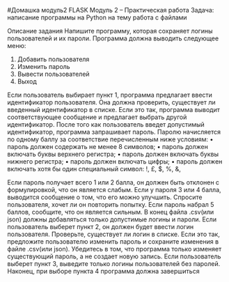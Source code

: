 #Домашка модуль2 FLASK
 Модуль 2 – Практическая работа
Задача: написание программы на Python на тему работа с файлами

Описание задания
  Напишите программу, которая сохраняет логины пользователей и их пароли. Программа должна выводить следующее меню: 

1) Добавить пользователя 
2) Изменить пароль 
3) Вывести пользователей 
4) Выход

  Если пользователь выбирает пункт 1, программа предлагает ввести идентификатор пользователя. Она должна проверить, 
существует ли введенный идентификатор в списке. Если это так, программа выводит соответствующее сообщение и предлагает выбрать другой идентификатор.
После того как пользователь введет допустимый идентификатор, программа запрашивает пароль. Паролю начисляется по одному баллу за соответствие перечисленным ниже условиям:
• пароль должен содержать не менее 8 символов; 
• пароль должен включать буквы верхнего регистра; 
• пароль должен включать буквы нижнего регистра;
• пароль должен включать цифры;
• пароль должен включать хотя бы один специальный символ: !, £, $, %, &, 

  Если пароль получает всего 1 или 2 балла, он должен быть отклонен с формулировкой, что он является слабым. Если у пароля 3 или 4 балла, 
  выводится сообщение о том, что его можно улучшить. Спросите пользователя, хочет ли он повторить попытку. Если пароль набрал 5 баллов, сообщите,
  что он является сильным. В конец файла .csv(или json) должны добавляться только допустимые логины и пароли. Если пользователь выберет пункт 2, 
  он должен будет ввести логин пользователя. Проверьте, существует ли логин в списке.
  Если это так, предложите пользователю изменить пароль и сохраните изменения в файле .csv(или json). 
  Убедитесь в том, что программа только изменяет существующий пароль, а не создает новую запись. 
  Если пользователь выберет пункт 3, выведите только логины пользователей без паролей. 
  Наконец, при выборе пункта 4 программа должна завершиться
